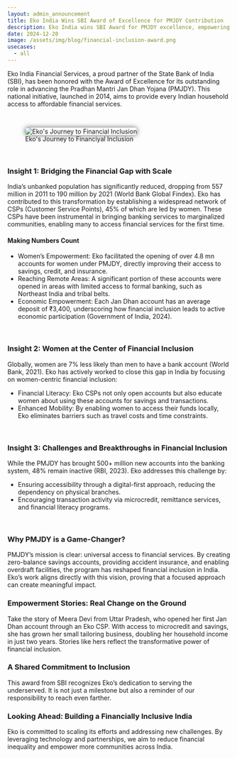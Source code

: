 ```yaml
---
layout: admin_announcement
title: Eko India Wins SBI Award of Excellence for PMJDY Contribution
description: Eko India wins SBI Award for PMJDY excellence, empowering women, reaching underserved areas, and driving financial inclusion with innovative solutions.
date: 2024-12-20
image: /assets/img/blog/financial-inclusion-award.png
usecases:
  - all
---
```



Eko India Financial Services, a proud partner of the State Bank of India (SBI), has been honored with the Award of Excellence for its outstanding role in advancing the Pradhan Mantri Jan Dhan Yojana (PMJDY). This national initiative, launched in 2014, aims to provide every Indian household access to affordable financial services.

<br>
<figure>
  <img src="/assets/img/blog/financial-inclusion.png" alt="Eko's Journey to Financial Inclusion" style="max-width:600px;box-shadow:0px 0px 12px 0px rgba(0,0,0,0.6);border-radius:6px;">
  <figcaption>Eko's Journey to Financiyal Inclusion</figcaption>
</figure>

<br>

### Insight 1: Bridging the Financial Gap with Scale

India’s unbanked population has significantly reduced, dropping from 557 million in 2011 to 190 million by 2021 (World Bank Global Findex). Eko has contributed to this transformation by establishing a widespread network of CSPs (Customer Service Points), 45% of which are led by women. These CSPs have been instrumental in bringing banking services to marginalized communities, enabling many to access financial services for the first time.

#### Making Numbers Count

* Women’s Empowerment: Eko facilitated the opening of over 4.8 mn accounts for women under PMJDY, directly improving their access to savings, credit, and insurance.
* Reaching Remote Areas: A significant portion of these accounts were opened in areas with limited access to formal banking, such as Northeast India and tribal belts.
* Economic Empowerment: Each Jan Dhan account has an average deposit of ₹3,400, underscoring how financial inclusion leads to active economic participation (Government of India, 2024).

<br>

### Insight 2: Women at the Center of Financial Inclusion

Globally, women are 7% less likely than men to have a bank account (World Bank, 2021). Eko has actively worked to close this gap in India by focusing on women-centric financial inclusion:

*	Financial Literacy: Eko CSPs not only open accounts but also educate women about using these accounts for savings and transactions.
*	Enhanced Mobility: By enabling women to access their funds locally, Eko eliminates barriers such as travel costs and time constraints.

<br>

### Insight 3: Challenges and Breakthroughs in Financial Inclusion

While the PMJDY has brought 500+ million new accounts into the banking system, 48% remain inactive (RBI, 2023). Eko addresses this challenge by:
*	Ensuring accessibility through a digital-first approach, reducing the dependency on physical branches.
*	Encouraging transaction activity via microcredit, remittance services, and financial literacy programs.

<br>

### Why PMJDY is a Game-Changer?

PMJDY’s mission is clear: universal access to financial services. By creating zero-balance savings accounts, providing accident insurance, and enabling overdraft facilities, the program has reshaped financial inclusion in India. Eko’s work aligns directly with this vision, proving that a focused approach can create meaningful impact.
<br>


### Empowerment Stories: Real Change on the Ground

Take the story of Meera Devi from Uttar Pradesh, who opened her first Jan Dhan account through an Eko CSP. With access to microcredit and savings, she has grown her small tailoring business, doubling her household income in just two years. Stories like hers reflect the transformative power of financial inclusion.
<br>

### A Shared Commitment to Inclusion
This award from SBI recognizes Eko’s dedication to serving the underserved. It is not just a milestone but also a reminder of our responsibility to reach even farther.
<br>

### Looking Ahead: Building a Financially Inclusive India
Eko is committed to scaling its efforts and addressing new challenges. By leveraging technology and partnerships, we aim to reduce financial inequality and empower more communities across India.

